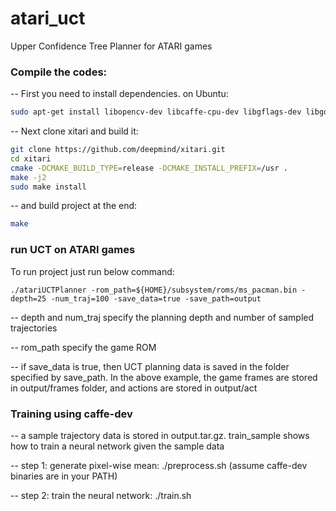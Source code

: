 # atari_uct
Upper Confidence Tree Planner for ATARI games

### Compile the codes:

-- First you need to install dependencies. on Ubuntu:

```bash
sudo apt-get install libopencv-dev libcaffe-cpu-dev libgflags-dev libgoogle-glog-dev libprotobuf-dev libboost-thread-dev libboost-system-dev libboost-dev libblas-dev cmake git
```

-- Next clone xitari and build it:

```bash
git clone https://github.com/deepmind/xitari.git
cd xitari
cmake -DCMAKE_BUILD_TYPE=release -DCMAKE_INSTALL_PREFIX=/usr .
make -j2
sudo make install
```

-- and build project at the end:

```bash
make
```



### run UCT on ATARI games

To run project just run below command:

```
./atariUCTPlanner -rom_path=${HOME}/subsystem/roms/ms_pacman.bin -depth=25 -num_traj=100 -save_data=true -save_path=output
```

-- depth and num_traj specify the planning depth and number of sampled trajectories

-- rom_path specify the game ROM

-- if save_data is true, then UCT planning data is saved in the folder specified by save_path. In the above example, the game frames are stored in output/frames folder, and actions are stored in output/act 

### Training using caffe-dev

-- a sample trajectory data is stored in output.tar.gz. train_sample shows how to train a neural network given the sample data

-- step 1: generate pixel-wise mean: ./preprocess.sh (assume caffe-dev binaries are in your PATH)

-- step 2: train the neural network: ./train.sh 
